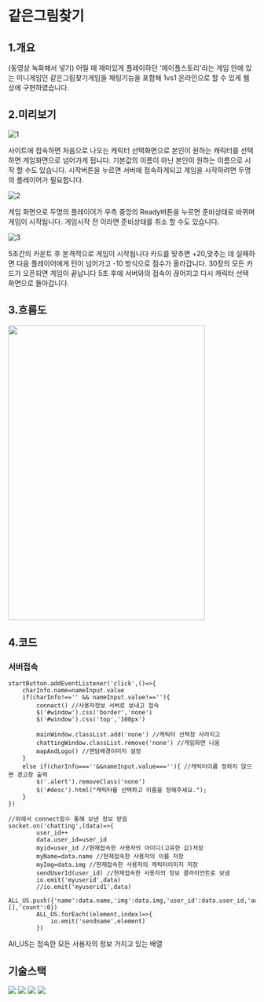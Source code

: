 
# 같은그림찾기



## 1.개요
(동영상 녹화해서 넣기)
어릴 때 재미있게 플레이하던 '메이플스토리'라는 게임 안에 있는 미니게임인 같은그림찾기게임을 채팅기능을 포함해 1vs1 온라인으로 할 수 있게 웹 상에 구현하였습니다.



## 2.미리보기

![1](https://user-images.githubusercontent.com/86513078/191254206-1a77524e-98c1-49ed-b6c9-7fbfa3691fed.PNG)


사이트에 접속하면 처음으로 나오는 캐릭터 선택화면으로 본인이 원하는 캐릭터를 선택하면 게임화면으로 넘어가게 됩니다. 기본값의 이름이 아닌 본인이 원하는 이름으로 시작 할 수도 있습니다. 시작버튼을 누르면 서버에 접속하게되고 게임을 시작하려면 두명의 플레이어가 필요합니다.


![2](https://user-images.githubusercontent.com/86513078/191254868-8d01683e-0eb9-4844-9609-faee9a45df17.PNG)

게임 화면으로 두명의 플레이어가 우측 중앙의 Ready버튼을 누르면 준비상태로 바뀌며 게임이 시작됩니다. 게임시작 전 이라면 준비상태를 취소 할 수도 있습니다.  

![3](https://user-images.githubusercontent.com/86513078/191255403-93275653-9366-4660-8f1b-560b1dc6ee80.PNG)

5초간의 카운트 후 본격적으로 게임이 시작됩니다 카드를 맞추면 +20,맞추는 데 실패하면 다음 플레이어에게 턴이 넘어가고 -10 방식으로 점수가 올라갑니다. 30장의 모든 카드가 오픈되면 게임이 끝납니다
5초 후에 서버와의 접속이 끊어지고 다시 캐릭터 선택 화면으로 돌아갑니다.

## 3.흐름도

<img src="https://user-images.githubusercontent.com/86513078/191548363-eb34832c-2a6d-4ecd-b87f-dd70befffadd.PNG" width="400" height="600"/>

## 4.코드
### 서버접속
```JS
startButton.addEventListener('click',()=>{
    charInfo.name=nameInput.value
    if(charInfo!=='' && nameInput.value!==''){ 
        connect() //사용자정보 서버로 보내고 접속
        $('#window').css('border','none')
        $('#window').css('top','100px')
        
        mainWindow.classList.add('none') //캐릭터 선택창 사라지고
        chattingWindow.classList.remove('none') //게임화면 나옴
        mapAndLogo() //랜덤배경이미지 설정
    }
    else if(charInfo===''&&nameInput.value===''){ //캐릭터이름 정하지 않으면 경고창 출력
        $('.alert').removeClass('none')
        $('#desc').html("캐릭터를 선택하고 이름을 정해주세요.");
    }
})
```
```JS
//위에서 connect함수 통해 보낸 정보 받음
socket.on('chatting',(data)=>{
        user_id++
        data.user_id=user_id
        myid=user_id //현재접속한 사용자의 아이디(고유한 값)저장
        myName=data.name //현재접속한 사용자의 이름 저장
        myImg=data.img //현재접속한 사용자의 캐릭터이미지 저장
        sendUserId(user_id) //현재접속한 사용자의 정보 클라이언트로 보냄
        io.emit('myuserid',data)
        //io.emit('myuserid1',data)
        ALL_US.push({'name':data.name,'img':data.img,'user_id':data.user_id,'authority':false,'turn':false,'score':0,'chosecard':[],'count':0})
        ALL_US.forEach((element,index)=>{
            io.emit('sendname',element)
        })
```
All_US는 접속한 모든 사용자의 정보 가지고 있는 배열
## 기술스택

 <img src="https://img.shields.io/badge/JavaScript-F7DF1E?style=flat&logo=JavaScript&logoColor=white"/>


 <img src="https://img.shields.io/badge/Node.js-339933?style=flat&logo=Node.js&logoColor=white"/>

<img src="https://img.shields.io/badge/HTML5-E34F26?style=flat&logo=HTML5&logoColor=white"/>

<img src="https://img.shields.io/badge/CSS3-1572B6?style=flat&logo=CSS3&logoColor=white"/>


